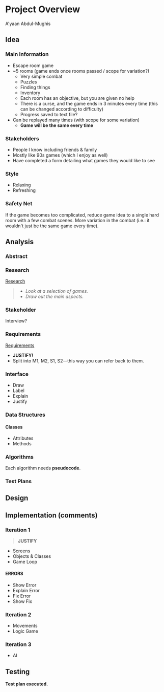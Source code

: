 # Project Overview
A'yaan Abdul-Mughis

[If you can see this, you are a pro.]:#

## Idea

### Main Information
- Escape room game
- ~5 rooms (game ends once rooms passed / scope for variation?)
   - Very simple combat
   - Puzzles
   - Finding things
   - Inventory
   - Each room has an objective, but you are given no help
   - There is a curse, and the game ends in 3 minutes every time (this can be changed according to difficulty)
   - Progress saved to text file?
- Can be replayed many times (with scope for some variation)
    - **Game will be the same every time**
### Stakeholders
- People I know including friends & family
- Mostly like 90s games (which I enjoy as well)
- Have completed a form detailing what games they would like to see
### Style
- Relaxing
- Refreshing
### Safety Net
If the game becomes too complicated, reduce game idea to a single hard room with a few combat scenes. More variation in the combat (i.e.: it wouldn't just be the same game every time).

## Analysis

### Abstract

### Research
[Research](/Research/Research.md)
> - _Look at a selection of games._
> - _Draw out the main aspects._

### Stakeholder
Interview?

### Requirements

[Requirements](Requirements.md)

- **JUSTIFY!**
- Split into M1, M2, S1, S2—this way you can refer back to them.

### Interface
- Draw
- Label
- Explain
- Justify

### Data Structures
#### Classes
- Attributes
- Methods

### Algorithms
Each algorithm needs **pseudocode**.

### Test Plans

## Design

## Implementation (comments)

### Iteration 1
> **JUSTIFY**
- Screens
- Objects & Classes
- Game Loop

#### ERRORS
- Show Error
- Explain Error
- Fix Error
- Show Fix

### Iteration 2
- Movements
- Logic Game

### Iteration 3
- AI

## Testing
**Test plan executed.**
